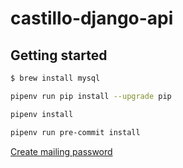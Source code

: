 # castillo-django-api

## Getting started

```bash
$ brew install mysql
```

```bash
pipenv run pip install --upgrade pip
```

```bash
pipenv install
```

```bash
pipenv run pre-commit install
```

[Create mailing password](https://support.google.com/accounts/answer/185833?hl=es-419)

